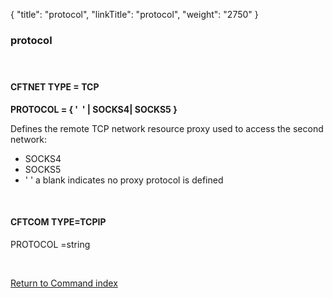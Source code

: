{
    "title": "protocol",
    "linkTitle": "protocol",
    "weight": "2750"
}<span id="protocol"></span>

### protocol

####  

#### CFTNET TYPE = TCP

**PROTOCOL = { '  '
| SOCKS4| SOCKS5 }**

Defines the remote TCP network resource proxy used to access the second
network:

- SOCKS4
- SOCKS5
- ' ' a blank indicates no proxy protocol is defined

 

#### CFTCOM TYPE=TCPIP

PROTOCOL =string

 

[Return to Command index](../../)
